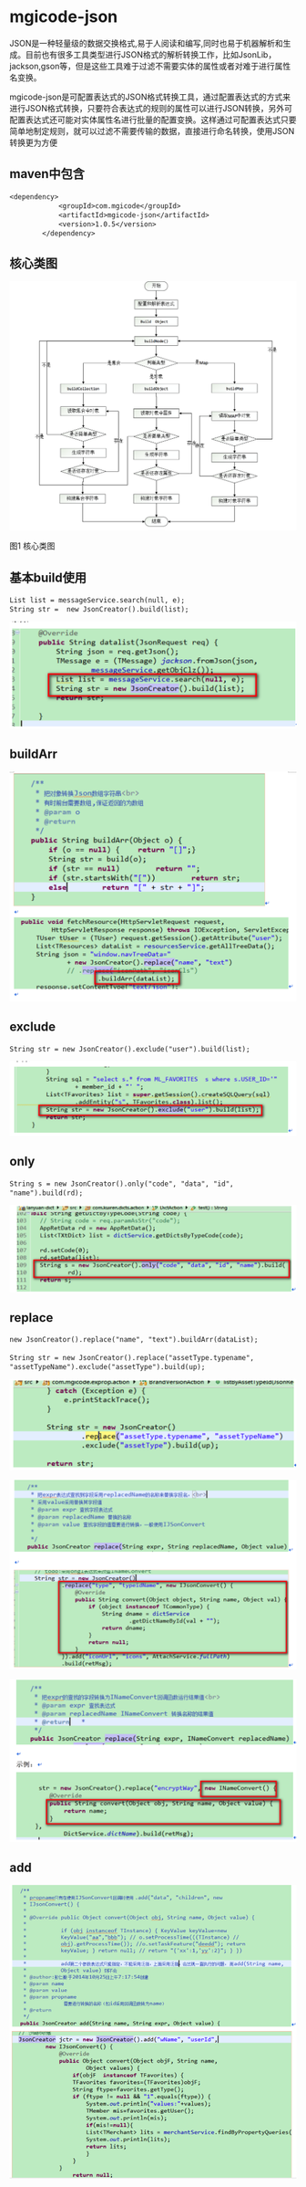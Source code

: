 # mgicode-json

JSON是一种轻量级的数据交换格式,易于人阅读和编写,同时也易于机器解析和生成。目前也有很多工具类型进行JSON格式的解析转换工作，比如JsonLib，jackson,gson等，但是这些工具难于过滤不需要实体的属性或者对难于进行属性名变换。

mgicode-json是可配置表达式的JSON格式转换工具，通过配置表达式的方式来进行JSON格式转换，只要符合表达式的规则的属性可以进行JSON转换，另外可配置表达式还可能对实体属性名进行批量的配置变换。这样通过可配置表达式只要简单地制定规则，就可以过滤不需要传输的数据，直接进行命名转换，使用JSON转换更为方便

## maven中包含

```
<dependency>
			<groupId>com.mgicode</groupId>
			<artifactId>mgicode-json</artifactId>
			<version>1.0.5</version>
		</dependency>
```
## 核心类图

![logo](https://github.com/mgicode/mgicode-json/blob/master/pic/mgicodejson.png)

图1 核心类图



## 基本build使用

```
List list = messageService.search(null, e);
String str =  new JsonCreator().build(list);
```
![logo](https://github.com/mgicode/mgicode-json/blob/master/pic/p2.png)


## buildArr
![logo](https://github.com/mgicode/mgicode-json/blob/master/pic/p3.png)


## exclude

```
String str = new JsonCreator().exclude("user").build(list);

```

![logo](https://github.com/mgicode/mgicode-json/blob/master/pic/p4.png)


## only

```
String s = new JsonCreator().only("code", "data", "id", "name").build(rd);

```
![logo](https://github.com/mgicode/mgicode-json/blob/master/pic/p5.png)


## replace

```
new JsonCreator().replace("name", "text").buildArr(dataList);

String str = new JsonCreator().replace("assetType.typename", "assetTypeName").exclude("assetType").build(up);

```
![logo](https://github.com/mgicode/mgicode-json/blob/master/pic/p6.png)


![logo](https://github.com/mgicode/mgicode-json/blob/master/pic/p7.png)

![logo](https://github.com/mgicode/mgicode-json/blob/master/pic/p8.png)


## add

![logo](https://github.com/mgicode/mgicode-json/blob/master/pic/p9.png)
